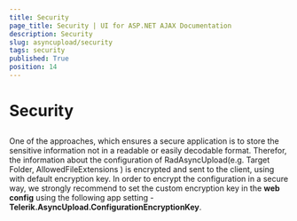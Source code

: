 ```yaml
---
title: Security
page_title: Security | UI for ASP.NET AJAX Documentation
description: Security
slug: asyncupload/security
tags: security
published: True
position: 14
---
```


# Security



## 

One of the approaches, which ensures a secure application is to store the sensitive information not in a readable or easily decodable format. Therefor, the information about the configuration of RadAsyncUpload(e.g. Target Folder, AllowedFileExtensions ) is encrypted and sent to the client, using with default encryption key. In order to encrypt the configuration in a secure way, we strongly recommend to set the custom encryption key in the **web config** using the following app setting -**Telerik.AsyncUpload.ConfigurationEncryptionKey**.
